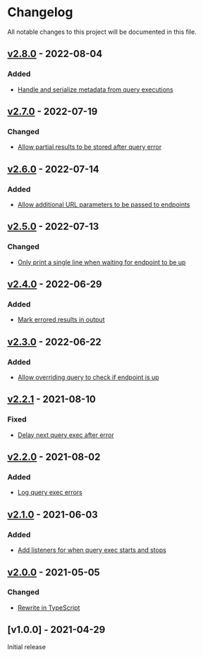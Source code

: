 # Changelog
All notable changes to this project will be documented in this file.

<a name="v2.8.0"></a>
## [v2.8.0](https://github.com/comunica/sparql-benchmark-runner.js/compare/v2.7.0...v2.8.0) - 2022-08-04

### Added
* [Handle and serialize metadata from query executions](https://github.com/comunica/sparql-benchmark-runner.js/commit/370f3ed611b2389cc4869d733c1daeb91f84a805)

<a name="v2.7.0"></a>
## [v2.7.0](https://github.com/comunica/sparql-benchmark-runner.js/compare/v2.6.0...v2.7.0) - 2022-07-19

### Changed
* [Allow partial results to be stored after query error](https://github.com/comunica/sparql-benchmark-runner.js/commit/0c7197f44cc96b7c016b14ec4349bc54c967cc3a)

<a name="v2.6.0"></a>
## [v2.6.0](https://github.com/comunica/sparql-benchmark-runner.js/compare/v2.5.0...v2.6.0) - 2022-07-14

### Added
* [Allow additional URL parameters to be passed to endpoints](https://github.com/comunica/sparql-benchmark-runner.js/commit/77a578990eaa6a4e7b0c6bd8714b9a55bde4a439)

<a name="v2.5.0"></a>
## [v2.5.0](https://github.com/comunica/sparql-benchmark-runner.js/compare/v2.4.0...v2.5.0) - 2022-07-13

### Changed
* [Only print a single line when waiting for endpoint to be up](https://github.com/comunica/sparql-benchmark-runner.js/commit/25406e2689712f8a501ec4ee353e0f18728093d4)

<a name="v2.4.0"></a>
## [v2.4.0](https://github.com/comunica/sparql-benchmark-runner.js/compare/v2.3.0...v2.4.0) - 2022-06-29

### Added
* [Mark errored results in output](https://github.com/comunica/sparql-benchmark-runner.js/commit/f5f72e543060fa0610fb8fc8304e0e50d9a8f351)

<a name="v2.3.0"></a>
## [v2.3.0](https://github.com/comunica/sparql-benchmark-runner.js/compare/v2.2.1...v2.3.0) - 2022-06-22

### Added
* [Allow overriding query to check if endpoint is up](https://github.com/comunica/sparql-benchmark-runner.js/commit/29a84d9adf7c639a21d8eeedba1988e0fdb889f3)

<a name="v2.2.1"></a>
## [v2.2.1](https://github.com/comunica/sparql-benchmark-runner.js/compare/v2.2.0...v2.2.1) - 2021-08-10

### Fixed
* [Delay next query exec after error](https://github.com/comunica/sparql-benchmark-runner.js/commit/516af7c3d7c7636e3c7bdac7f7d8816ac59b452c)

<a name="v2.2.0"></a>
## [v2.2.0](https://github.com/comunica/sparql-benchmark-runner.js/compare/v2.1.0...v2.2.0) - 2021-08-02

### Added
* [Log query exec errors](https://github.com/comunica/sparql-benchmark-runner.js/commit/9d619f6a88773cac13354aed0865739f15362a21)

<a name="v2.1.0"></a>
## [v2.1.0](https://github.com/comunica/sparql-benchmark-runner.js/compare/v2.0.0...v2.1.0) - 2021-06-03

### Added
* [Add listeners for when query exec starts and stops](https://github.com/comunica/sparql-benchmark-runner.js/commit/1ccfc94cb879254a26dc73360ef0d6da739475c4)

<a name="v2.0.0"></a>
## [v2.0.0](https://github.com/comunica/sparql-benchmark-runner.js/compare/v1.0.1...v2.0.0) - 2021-05-05

### Changed
* [Rewrite in TypeScript](https://github.com/comunica/sparql-benchmark-runner.js/commit/f006723c7c915272347813e2bce7f0e637a9209a)

<a name="v1.0.0"></a>
## [v1.0.0] - 2021-04-29

Initial release
